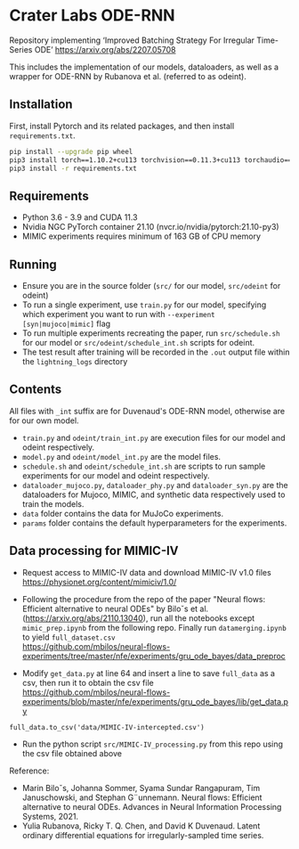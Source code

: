# Crater Labs ODE-RNN

Repository implementing ‘Improved Batching Strategy For Irregular Time-Series ODE’ https://arxiv.org/abs/2207.05708

This includes the implementation of our models, dataloaders, as well as a wrapper for ODE-RNN by Rubanova et al. (referred to as odeint).


## Installation

First, install Pytorch and its related packages, and then install `requirements.txt`.
```bash
pip install --upgrade pip wheel
pip3 install torch==1.10.2+cu113 torchvision==0.11.3+cu113 torchaudio==0.10.2+cu113 -f https://download.pytorch.org/whl/torch/ -f https://download.pytorch.org/whl/torchvision -f https://download.pytorch.org/whl/torchaudio/
pip3 install -r requirements.txt
```

## Requirements

* Python 3.6 - 3.9 and CUDA 11.3
* Nvidia NGC PyTorch container 21.10 (nvcr.io/nvidia/pytorch:21.10-py3)
* MIMIC experiments requires minimum of 163 GB of CPU memory

## Running
* Ensure you are in the source folder (`src/` for our model, `src/odeint` for odeint)
* To run a single experiment, use `train.py` for our model, specifying which experiment you want to run with `--experiment [syn|mujoco|mimic]` flag  
* To run multiple experiments recreating the paper, run `src/schedule.sh` for our model or `src/odeint/schedule_int.sh` scripts for odeint.
* The test result after training will be recorded in the `.out` output file within the `lightning_logs` directory  


## Contents
All files with `_int` suffix are for Duvenaud's ODE-RNN model, otherwise are for our own model.

* `train.py` and `odeint/train_int.py` are execution files for our model and odeint respectively.
* `model.py` and `odeint/model_int.py` are the model files.
* `schedule.sh` and `odeint/schedule_int.sh` are scripts to run sample experiments for our model and odeint respectively.
* `dataloader_mujoco.py`, `dataloader_phy.py` and `dataloader_syn.py` are the dataloaders for Mujoco, MIMIC, and synthetic data respectively used to train the models.
* `data` folder contains the data for MuJoCo experiments.
* `params` folder contains the default hyperparameters for the experiments. 

## Data processing for MIMIC-IV
* Request access to MIMIC-IV data and download MIMIC-IV v1.0 files  
https://physionet.org/content/mimiciv/1.0/

* Following the procedure from the repo of the paper "Neural flows: Efficient alternative to neural ODEs" by Biloˇs et al. (<https://arxiv.org/abs/2110.13040>), run all the notebooks except `mimic_prep.ipynb` from the following repo. Finally run `datamerging.ipynb` to yield `full_dataset.csv`  
https://github.com/mbilos/neural-flows-experiments/tree/master/nfe/experiments/gru_ode_bayes/data_preproc

* Modify `get_data.py` at line 64 and insert a line to save `full_data` as a csv, then run it to obtain the csv file  
https://github.com/mbilos/neural-flows-experiments/blob/master/nfe/experiments/gru_ode_bayes/lib/get_data.py
```
full_data.to_csv('data/MIMIC-IV-intercepted.csv')
```
* Run the python script `src/MIMIC-IV_processing.py` from this repo using the csv file obtained above

Reference:

* Marin Biloˇs, Johanna Sommer, Syama Sundar Rangapuram, Tim Januschowski, and Stephan G¨unnemann. Neural flows: Efficient alternative to neural ODEs. Advances in Neural Information Processing Systems, 2021.
* Yulia Rubanova, Ricky T. Q. Chen, and David K Duvenaud. Latent ordinary differential equations for irregularly-sampled time series.
